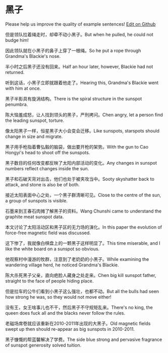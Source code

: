 # 黑子

Please help us improve the quality of example sentences! [Edit on Github](https://github.com/jiyushe/jiyu-example-sentence-source/blob/main/chinese/heizi.md)

<p><span class="chinese">但是领队拉着绳走时，却牵不动小黑子。</span><span class="english">But when he pulled, he could not budge him!</span></p>

<p><span class="chinese">因此领队就在小黑子的鼻子上穿了一根绳。</span><span class="english">So he put a rope through Grandma's Blackie's nose.</span></p>

<p><span class="chinese">半小时之后黑子还没有回来。</span><span class="english">Half an hour later, however, Blackie had not returned.</span></p>

<p><span class="chinese">听到这话，小黑子立即就跟着他走了。</span><span class="english">Hearing this, Grandma's Blackie went with him at once.</span></p>

<p><span class="chinese">黑子半影具有旋涡结构。</span><span class="english">There is the spiral structure in the sunspot penumbra.</span></p>

<p><span class="chinese">陈大恼羞成怒，让人找到领头的黑子，严刑拷问。</span><span class="english">Chen angry, let a person find the leading sunspot, torture.</span></p>

<p><span class="chinese">像太阳黑子一样，恒星黑子大小会变会迁移。</span><span class="english">Like sunspots, starspots should change in size and migrate.</span></p>

<p><span class="chinese">黑子用手枪指着曹弘毅的脑袋，做出要开枪的架势。</span><span class="english">With the gun to Cao Hongyi's head to shoot off the sunspots.</span></p>

<p><span class="chinese">黑子数目的任何改变都反映了太阳内部活动的变化。</span><span class="english">Any changes in sunspot numbers reflect changes inside the sun.</span></p>

<p><span class="chinese">黑子和石破天背对出击，他们也处于被夹攻当中。</span><span class="english">Sooty skyshatter back to attack, and stone is also be of both.</span></p>

<p><span class="chinese">接近太阳表面中心之处，一个黑子群清晰可见。</span><span class="english">Close to the centre of the sun, a group of sunspots is visible.</span></p>

<p><span class="chinese">石墨来到王春石肉摊了解黑子的资料。</span><span class="english">Wang Chunshi came to understand the graphite meat sunspot data.</span></p>

<p><span class="chinese">本文讨论了太阳活动区和黑子区的无力场的演化。</span><span class="english">In this paper the evolution of force-free magnetic field was discussed.</span></p>

<p><span class="chinese">这下惨了，我就像白棋盘上的一颗黑子这样明显了。</span><span class="english">This time miserable, and I like the white board on a sunspot so obvious.</span></p>

<p><span class="chinese">他观察村中漫游的牧群，注意到了老奶奶的小黑子。</span><span class="english">While examining the wandering village herd, he noticed Grandma's Blackie.</span></p>

<p><span class="chinese">陈大杀死黑子父亲，直向疤脸人藏身之处走来。</span><span class="english">Chen big kill sunspot father, straight to the face of people hiding place.</span></p>

<p><span class="chinese">但是拉车的公牛们看到小黑子这么强壮，也都不动。</span><span class="english">But all the bulls had seen how strong he was, so they would not move either!</span></p>

<p><span class="chinese">没有王，女王啥事儿也不干，然后黑子不守规矩乱来。</span><span class="english">There's no king, the queen does fuck all and the blacks never follow the rules.</span></p>

<p><span class="chinese">老磁场席卷就应该重新在2010-2011年出现的大黑子。</span><span class="english">Old magnetic fields swept up then should re-appear as big sunspots in 2010-2011.</span></p>

<p><span class="chinese">黑子慷慨的帮蓝馨解决了学费。</span><span class="english">The side blue strong and pervasive fragrance of sunspot generosity solved tuition.</span></p>

